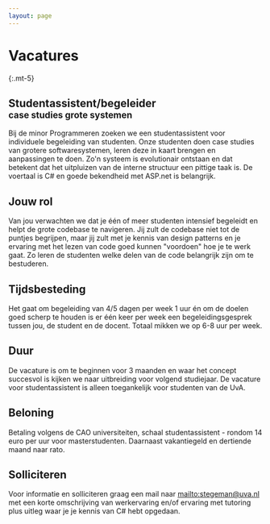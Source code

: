 ```yaml
---
layout: page
---
```


# Vacatures
{:.mt-5}

## Studentassistent/begeleider<br><small>case studies grote systemen</small>

Bij de minor Programmeren zoeken we een studentassistent voor individuele begeleiding van studenten. Onze studenten doen case studies van grotere softwaresystemen, leren deze in kaart brengen en aanpassingen te doen. Zo'n systeem is evolutionair ontstaan en dat betekent dat het uitpluizen van de interne structuur een pittige taak is. De voertaal is C# en goede bekendheid met ASP.net is belangrijk.

## Jouw rol

Van jou verwachten we dat je één of meer studenten intensief begeleidt en helpt de grote codebase te navigeren. Jij zult de codebase niet tot de puntjes begrijpen, maar jij zult met je kennis van design patterns en je ervaring met het lezen van code goed kunnen "voordoen" hoe je te werk gaat. Zo leren de studenten welke delen van de code belangrijk zijn om te bestuderen.

## Tijdsbesteding

Het gaat om begeleiding van 4/5 dagen per week 1 uur én om de doelen goed scherp te houden is er één keer per week een begeleidingsgesprek tussen jou, de student en de docent. Totaal mikken we op 6-8 uur per week.

## Duur

De vacature is om te beginnen voor 3 maanden en waar het concept succesvol is kijken we naar uitbreiding voor volgend studiejaar. De vacature voor studentassistent is alleen toegankelijk voor studenten van de UvA.

## Beloning

Betaling volgens de CAO universiteiten, schaal studentassistent - rondom 14 euro per uur voor masterstudenten. Daarnaast vakantiegeld en dertiende maand naar rato.

## Solliciteren

Voor informatie en solliciteren graag een mail naar <mailto:stegeman@uva.nl> met een korte omschrijving van werkervaring en/of ervaring met tutoring plus uitleg waar je je kennis van C# hebt opgedaan.


<!-- ## Student-assistent minor programmeren -->
